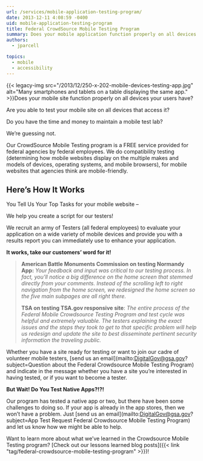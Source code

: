 ```yaml
---
url: /services/mobile-application-testing-program/
date: 2013-12-11 4:08:59 -0400
uid: mobile-application-testing-program
title: Federal CrowdSource Mobile Testing Program
summary: Does your mobile application function properly on all devices your users have? Are you able to test your mobile site on all devices that access it? Do you have the time and money to maintain a mobile test lab?
authors:
  - jparcell

topics:
  - mobile
  - accessibility
---
```


{{< legacy-img src="/2013/12/250-x-202-mobile-devices-testing-app.jpg" alt="Many smartphones and tablets on a table displaying the same app." >}}Does your mobile site function properly on all devices your users have?

Are you able to test your mobile site on all devices that access it?

Do you have the time and money to maintain a mobile test lab?

We&#8217;re guessing not.

Our CrowdSource Mobile Testing program is a FREE service provided for federal agencies by federal employees. We do compatibility testing (determining how mobile websites display on the multiple makes and models of devices, operating systems, and mobile browsers), for mobile websites that agencies think are mobile-friendly.

## Here&#8217;s How It Works

You Tell Us Your Top Tasks for your mobile website &#8211;

We help you create a script for our testers!

We recruit an army of Testers (all federal employees) to evaluate your application on a wide variety of mobile devices and provide you with a results report you can immediately use to enhance your application.

**It works, take our customers&#8217; word for it!**

> **American Battle Monuments Commission on testing Normandy App:** _Your feedback and input was critical to our testing process. In fact, you’ll notice a big difference on the home screen that stemmed directly from your comments. Instead of the scrolling left to right navigation from the home screen, we redesigned the home screen so the five main subpages are all right there._
>
> **TSA on testing TSA.gov responsive site**: _The entire process of the Federal Mobile Crowdsource Testing Program and test cycle was helpful and extremely valuable. The testers explaining the exact issues and the steps they took to get to that specific problem will help us redesign and update the site to best disseminate pertinent security information the traveling public._

Whether you have a site ready for testing or want to join our cadre of volunteer mobile testers, [send us an email](mailto:DigitalGov@gsa.gov?subject=Question about the Federal Crowdsource Mobile Testing Program) and indicate in the message whether you have a site you&#8217;re interested in having tested, or if you want to become a tester.

**But Wait! Do You Test Native Apps?!?!**

Our program has tested a native app or two, but there have been some challenges to doing so. If your app is already in the app stores, then we won’t have a problem. Just [send us an email](mailto:DigitalGov@gsa.gov?subject=App Test Request Federal Crowdsource Mobile Testing Program) and let us know how we might be able to help.

Want to learn more about what we&#8217;ve learned in the Crowdsource Mobile Testing program?  [Check out our lessons learned blog posts]({{< link "tag/federal-crowdsource-mobile-testing-program" >}})!
